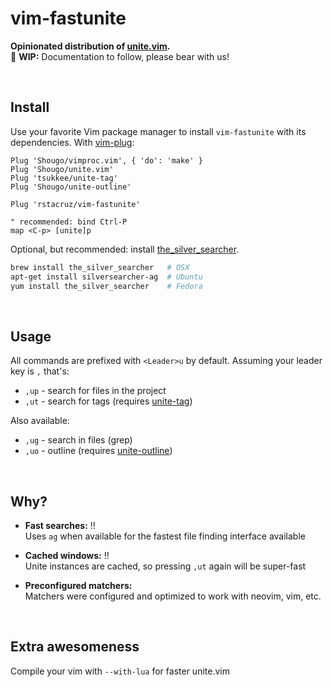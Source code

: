 # vim-fastunite

**Opinionated distribution of [unite.vim].**<br>
:construction: **WIP:** Documentation to follow, please bear with us!

<br>

## Install

Use your favorite Vim package manager to install `vim-fastunite` with its dependencies. With [vim-plug]:

```vim
Plug 'Shougo/vimproc.vim', { 'do': 'make' }
Plug 'Shougo/unite.vim'
Plug 'tsukkee/unite-tag'
Plug 'Shougo/unite-outline'

Plug 'rstacruz/vim-fastunite'

" recommended: bind Ctrl-P
map <C-p> [unite]p
```

Optional, but recommended: install [the_silver_searcher].

```sh
brew install the_silver_searcher   # OSX
apt-get install silversearcher-ag  # Ubuntu
yum install the_silver_searcher    # Fedora
```

<br>

## Usage

All commands are prefixed with `<Leader>u` by default. Assuming your leader key is `,` that's:

- `,up` - search for files in the project
- `,ut` - search for tags (requires [unite-tag])

Also available:

- `,ug` - search in files (grep)
- `,uo` - outline (requires [unite-outline])

<br>

## Why?

- **Fast searches:** !!<br>
  Uses `ag` when available for the fastest file finding interface available

- **Cached windows:** !!<br>
  Unite instances are cached, so pressing `,ut` again will be super-fast

- **Preconfigured matchers:**<br>
  Matchers were configured and optimized to work with neovim, vim, etc.

<br>

## Extra awesomeness

Compile your vim with `--with-lua` for faster unite.vim

[unite.vim]: https://github.com/Shougo/unite.vim
[vim-plug]: https://github.com/junegunn/vim-plug
[unite-outline]: https://github.com/Shougo/unite-outline
[unite-tag]: https://github.com/tsukkee/unite-tag
[the_silver_searcher]: https://github.com/ggreer/the_silver_searcher
